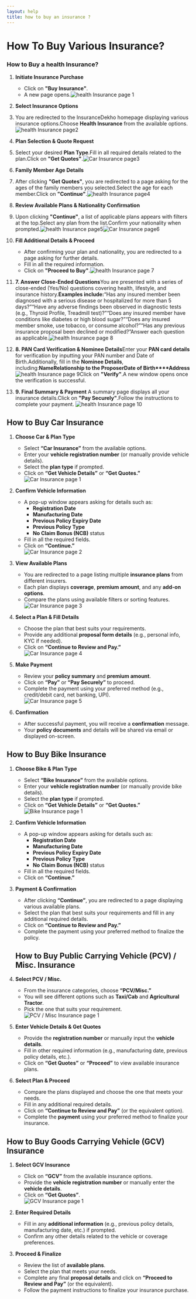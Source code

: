 ```yaml
---
layout: help
title: how to buy an insurance ?
---
```

# How To Buy Various Insurance?

### **How to Buy a health Insurance?**

1. **Initiate Insurance Purchase**

    - Click on **"Buy Insurance"**.
    - A new page opens.![health Insurance page 1](/empages/images/help/insurance-dekho/insuarance_2.png)

2. **Select Insurance Options**
3. You are redirected to the InsuranceDekho homepage displaying various insurance options.Choose **Health Insurance** from the available options.![health Insurance page2](/empages/images/help/insurance-dekho/insuarance_3.png)
4. **Plan Selection & Quote Request**
5. Select your desired **Plan Type**.Fill in all required details related to the plan.Click on **"Get Quotes"**.![Car Insurance page3](/empages/images/help/insurance-dekho/insuarance_4.png)
6. **Family Member Age Details**
7. After clicking **"Get Quotes"**, you are redirected to a page asking for the ages of the family members you selected.Select the age for each member.Click on **"Continue"**.![health Insurance page4](/empages/images/help/insurance-dekho/insuarance_5.png)
8. **Review Available Plans & Nationality Confirmation**
9. Upon clicking **"Continue"**, a list of applicable plans appears with filters at the top.Select any plan from the list.Confirm your nationality when prompted.![health Insurance page5](/empages/images/help/insurance-dekho/insuarance_6.png)![Car Insurance page6](/empages/images/help/insurance-dekho/insuarance_7.png)
10. **Fill Additional Details & Proceed**

    - After confirming your plan and nationality, you are redirected to a page asking for further details.
    - Fill in all the required information.
    - Click on **"Proceed to Buy"**.![health Insurance page 7](/empages/images/help/insurance-dekho/insuarance_8.png)

11. **7.  Answer Close-Ended Questions**You are presented with a series of close-ended (Yes/No) questions covering health, lifestyle, and insurance history.**Examples include:**“Has any insured member been diagnosed with a serious disease or hospitalized for more than 5 days?”“Have any adverse findings been observed in diagnostic tests (e.g., Thyroid Profile, Treadmill test)?”“Does any insured member have conditions like diabetes or high blood sugar?”“Does any insured member smoke, use tobacco, or consume alcohol?”“Has any previous insurance proposal been declined or modified?”Answer each question as applicable.![health Insurance page 8](/empages/images/help/insurance-dekho/insuarance_9.png)
12. **8. PAN Card Verification & Nominee Details**Enter your **PAN card details** for verification by inputting your PAN number and Date of Birth.Additionally, fill in the **Nominee Details**, including:**Name****Relationship to the Proposer****Date of Birth****Address**
![health Insurance page 9](/empages/images/help/insurance-dekho/insuarance_10.png)Click on **"Verify"**.A new window opens once the verification is successful.
13. **9. Final Summary & Payment** A summary page displays all your insurance details.Click on **"Pay Securely"**.Follow the instructions to complete your payment.
![health Insurance page 10](/empages/images/help/insurance-dekho/insuarance_12.png)

## How to Buy Car Insurance

1. **Choose Car & Plan Type**  
   - Select **“Car Insurance”** from the available options.  
   - Enter your **vehicle registration number** (or manually provide vehicle details).  
   - Select the **plan type** if prompted.  
   - Click on **“Get Vehicle Details”** or **“Get Quotes.”**  
   ![Car Insurance page 1](/empages/images/help/insurance-dekho/car_insurance_1.png)

2. **Confirm Vehicle Information**  
   - A pop-up window appears asking for details such as:  
     - **Registration Date**  
     - **Manufacturing Date**  
     - **Previous Policy Expiry Date**  
     - **Previous Policy Type**  
     - **No Claim Bonus (NCB)** status  
   - Fill in all the required fields.  
   - Click on **“Continue.”**  
   ![Car Insurance page 2](/empages/images/help/insurance-dekho/car_insurance_2.png)

3. **View Available Plans**  
   - You are redirected to a page listing multiple **insurance plans** from different insurers.  
   - Each plan displays **coverage**, **premium amount**, and any **add-on options**.  
   - Compare the plans using available filters or sorting features.  
   ![Car Insurance page 3](/empages/images/help/insurance-dekho/car_insurance_3.png)

4. **Select a Plan & Fill Details**  
   - Choose the plan that best suits your requirements.  
   - Provide any additional **proposal form details** (e.g., personal info, KYC if needed).  
   - Click on **“Continue to Review and Pay.”**  
   ![Car Insurance page 4](/empages/images/help/insurance-dekho/car_insurance_4.png)

5. **Make Payment**  
   - Review your **policy summary** and **premium amount**.  
   - Click on **“Pay”** or **“Pay Securely”** to proceed.  
   - Complete the payment using your preferred method (e.g., credit/debit card, net banking, UPI).  
   ![Car Insurance page 5](/empages/images/help/insurance-dekho/car_insurance_5.png)

6. **Confirmation**  
   - After successful payment, you will receive a **confirmation** message.  
   - Your **policy documents** and details will be shared via email or displayed on-screen.

## How to Buy Bike Insurance

1. **Choose Bike & Plan Type**  
   - Select **“Bike Insurance”** from the available options.  
   - Enter your **vehicle registration number** (or manually provide bike details).  
   - Select the **plan type** if prompted.  
   - Click on **“Get Vehicle Details”** or **“Get Quotes.”**  
   ![Bike Insurance page 1](/empages/images/help/insurance-dekho/bike_insurance_1.png)

2. **Confirm Vehicle Information**  
   - A pop-up window appears asking for details such as:  
     - **Registration Date**  
     - **Manufacturing Date**  
     - **Previous Policy Expiry Date**  
     - **Previous Policy Type**  
     - **No Claim Bonus (NCB)** status  
   - Fill in all the required fields.  
   - Click on **“Continue.”**

3. **Payment & Confirmation**  
   - After clicking **“Continue”**, you are redirected to a page displaying various available plans.  
   - Select the plan that best suits your requirements and fill in any additional required details.  
   - Click on **“Continue to Review and Pay.”**  
   - Complete the payment using your preferred method to finalize the policy.

   
   
   ## How to Buy Public Carrying Vehicle (PCV) / Misc. Insurance

1. **Select PCV / Misc.**  
   - From the insurance categories, choose **“PCV/Misc.”**  
   - You will see different options such as **Taxi/Cab** and **Agricultural Tractor**.  
   - Pick the one that suits your requirement.  
   ![PCV / Misc Insurance page 1](/empages/images/help/insurance-dekho/bike_insurance_2.png)

2. **Enter Vehicle Details & Get Quotes**  
   - Provide the **registration number** or manually input the **vehicle details**.  
   - Fill in other required information (e.g., manufacturing date, previous policy details, etc.).  
   - Click on **“Get Quotes”** or **“Proceed”** to view available insurance plans.

3. **Select Plan & Proceed**  
   - Compare the plans displayed and choose the one that meets your needs.  
   - Fill in any additional required details.  
   - Click on **“Continue to Review and Pay”** (or the equivalent option).  
   - Complete the **payment** using your preferred method to finalize your insurance.



## How to Buy Goods Carrying Vehicle (GCV) Insurance

1. **Select GCV Insurance**  
   - Click on **“GCV”** from the available insurance options.  
   - Provide the **vehicle registration number** or manually enter the **vehicle details**.  
   - Click on **“Get Quotes”**.  
   ![GCV Insurance page 1](/empages/images/help/insurance-dekho/bike_insurance_3.png)

2. **Enter Required Details**  
   - Fill in any **additional information** (e.g., previous policy details, manufacturing date, etc.) if prompted.  
   - Confirm any other details related to the vehicle or coverage preferences.

3. **Proceed & Finalize**  
   - Review the list of **available plans**.  
   - Select the plan that meets your needs.  
   - Complete any final **proposal details** and click on **“Proceed to Review and Pay”** (or the equivalent).  
   - Follow the payment instructions to finalize your insurance purchase.
